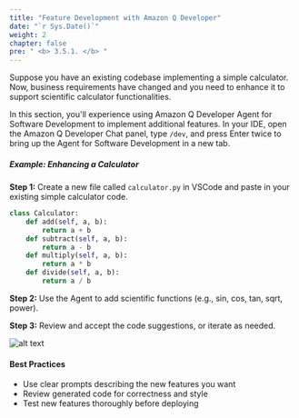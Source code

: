 ```yaml
---
title: "Feature Development with Amazon Q Developer"
date: "`r Sys.Date()`"
weight: 2
chapter: false
pre: " <b> 3.5.1. </b> "
---
```


Suppose you have an existing codebase implementing a simple calculator. Now, business requirements have changed and you need to enhance it to support scientific calculator functionalities.

In this section, you'll experience using Amazon Q Developer Agent for Software Development to implement additional features. In your IDE, open the Amazon Q Developer Chat panel, type `/dev`, and press Enter twice to bring up the Agent for Software Development in a new tab.

##### Example: Enhancing a Calculator

**Step 1:** Create a new file called `calculator.py` in VSCode and paste in your existing simple calculator code.

```python
class Calculator:
    def add(self, a, b):
        return a + b
    def subtract(self, a, b):
        return a - b
    def multiply(self, a, b):
        return a * b
    def divide(self, a, b):
        return a / b
```

**Step 2:** Use the Agent to add scientific functions (e.g., sin, cos, tan, sqrt, power).

**Step 3:** Review and accept the code suggestions, or iterate as needed.

![alt text](/images/3-sdlc/3.5-maintain/3.5.1-feature-development/image.png?width=40pc)

#### Best Practices
- Use clear prompts describing the new features you want
- Review generated code for correctness and style
- Test new features thoroughly before deploying